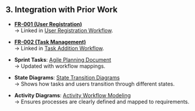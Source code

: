 ## 3. Integration with Prior Work

- **[FR-001 (User Registration)](../../Stakeholder%20and%20System%20Requirements/SystemRequirementDocument.md)**  
  → Linked in [User Registration Workflow](Activity%20Workflow%20Modeling.md#user-registration-workflow).  

- **[FR-002 (Task Management)](../../Stakeholder%20and%20System%20Requirements/SystemRequirementDocument.md)**  
  → Linked in [Task Addition Workflow](Activity%20Workflow%20Modeling.md#task-addition-workflow).  

- **Sprint Tasks**: [Agile Planning Document](../../Agile%20User%20Stories%2C%20Backlog%2C%20and%20Sprint%20Planning/Agile-Planning.md)  
  → Updated with workflow mappings.  

- **State Diagrams**: [State Transition Diagrams](State%20Transition%20Diagrams.md)  
  → Shows how tasks and users transition through different states.  

- **Activity Diagrams**: [Activity Workflow Modeling](Activity%20Workflow%20Modeling.md)  
  → Ensures processes are clearly defined and mapped to requirements.  
